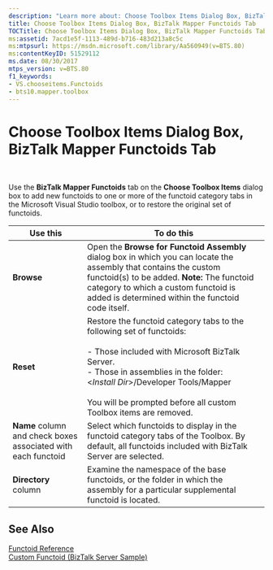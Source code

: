 ```yaml
---
description: "Learn more about: Choose Toolbox Items Dialog Box, BizTalk Mapper Functoids Tab"
title: Choose Toolbox Items Dialog Box, BizTalk Mapper Functoids Tab
TOCTitle: Choose Toolbox Items Dialog Box, BizTalk Mapper Functoids Tab
ms:assetid: 7acd1e5f-1113-489d-b716-483d213a8c5c
ms:mtpsurl: https://msdn.microsoft.com/library/Aa560949(v=BTS.80)
ms:contentKeyID: 51529112
ms.date: 08/30/2017
mtps_version: v=BTS.80
f1_keywords:
- VS.chooseitems.Functoids
- bts10.mapper.toolbox
---
```


# Choose Toolbox Items Dialog Box, BizTalk Mapper Functoids Tab

 

Use the **BizTalk Mapper Functoids** tab on the **Choose Toolbox Items** dialog box to add new functoids to one or more of the functoid category tabs in the Microsoft Visual Studio toolbox, or to restore the original set of functoids.

<table>
<thead>
<tr class="header">
<th>Use this</th>
<th>To do this</th>
</tr>
</thead>
<tbody>
<tr class="odd">
<td><strong>Browse</strong></td>
<td>Open the <strong>Browse for Functoid Assembly</strong> dialog box in which you can locate the assembly that contains the custom functoid(s) to be added. <strong>Note:</strong> The functoid category to which a custom functoid is added is determined within the functoid code itself.</td>
</tr>
<tr class="even">
<td><strong>Reset</strong></td>
<td>Restore the functoid category tabs to the following set of functoids:<br />
<br />
- Those included with Microsoft BizTalk Server.<br />
- Those in assemblies in the folder:<br />
&lt;<em>Install Dir</em>&gt;/Developer Tools/Mapper<br />
<br />
You will be prompted before all custom Toolbox items are removed.</td>
</tr>
<tr class="odd">
<td><strong>Name</strong> column and check boxes associated with each functoid</td>
<td>Select which functoids to display in the functoid category tabs of the Toolbox. By default, all functoids included with BizTalk Server are selected.</td>
</tr>
<tr class="even">
<td><strong>Directory</strong> column</td>
<td>Examine the namespace of the base functoids, or the folder in which the assembly for a particular supplemental functoid is located.</td>
</tr>
</tbody>
</table>


## See Also

[Functoid Reference](functoid-reference.md)  
[Custom Functoid (BizTalk Server Sample)](https://msdn.microsoft.com/library/aa577632\(v=bts.80\))

